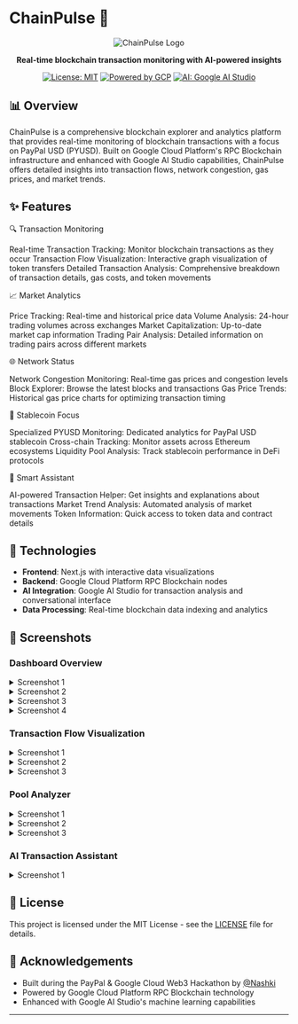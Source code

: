 # ChainPulse 🔄

<div align="center">

![ChainPulse Logo](https://github.com/user-attachments/assets/87d51d22-7b80-426e-b6fc-09ebddbfb49f)


**Real-time blockchain transaction monitoring with AI-powered insights**

[![License: MIT](https://img.shields.io/badge/License-MIT-yellow.svg)](https://opensource.org/licenses/MIT)
[![Powered by GCP](https://img.shields.io/badge/Powered%20by-GCP-4285F4?logo=google-cloud)](https://cloud.google.com/)
[![AI: Google AI Studio](https://img.shields.io/badge/AI-Google%20AI%20Studio-4285F4?logo=google)](https://ai.google.dev/)

</div>

## 📊 Overview

ChainPulse is a comprehensive blockchain explorer and analytics platform that provides real-time monitoring of blockchain transactions with a focus on PayPal USD (PYUSD). Built on Google Cloud Platform's RPC Blockchain infrastructure and enhanced with Google AI Studio capabilities, ChainPulse offers detailed insights into transaction flows, network congestion, gas prices, and market trends.

## ✨ Features

🔍 Transaction Monitoring

Real-time Transaction Tracking: Monitor blockchain transactions as they occur
Transaction Flow Visualization: Interactive graph visualization of token transfers
Detailed Transaction Analysis: Comprehensive breakdown of transaction details, gas costs, and token movements

📈 Market Analytics

Price Tracking: Real-time and historical price data
Volume Analysis: 24-hour trading volumes across exchanges
Market Capitalization: Up-to-date market cap information
Trading Pair Analysis: Detailed information on trading pairs across different markets

🌐 Network Status

Network Congestion Monitoring: Real-time gas prices and congestion levels
Block Explorer: Browse the latest blocks and transactions
Gas Price Trends: Historical gas price charts for optimizing transaction timing

💱 Stablecoin Focus

Specialized PYUSD Monitoring: Dedicated analytics for PayPal USD stablecoin
Cross-chain Tracking: Monitor assets across Ethereum ecosystems
Liquidity Pool Analysis: Track stablecoin performance in DeFi protocols

🤖 Smart Assistant

AI-powered Transaction Helper: Get insights and explanations about transactions
Market Trend Analysis: Automated analysis of market movements
Token Information: Quick access to token data and contract details

## 🔧 Technologies

- **Frontend**: Next.js with interactive data visualizations
- **Backend**: Google Cloud Platform RPC Blockchain nodes
- **AI Integration**: Google AI Studio for transaction analysis and conversational interface
- **Data Processing**: Real-time blockchain data indexing and analytics

## 📸 Screenshots

### Dashboard Overview
<details>
  <summary>Screenshot 1</summary>
  ![Dashboard Overview](https://github.com/user-attachments/assets/a0425234-c82e-4344-9df7-3350765693e9)
</details>
<details>
  <summary>Screenshot 2</summary>
  ![Dashboard Overview](https://github.com/user-attachments/assets/ffc551f0-394c-4e10-ae38-de3237d70189)
</details>
<details>
  <summary>Screenshot 3</summary>
  ![Dashboard Overview](https://github.com/user-attachments/assets/fd511fab-06bf-406a-86e1-9cb9171faaec)
</details>
<details>
  <summary>Screenshot 4</summary>
  ![Dashboard Overview](https://github.com/user-attachments/assets/922f551e-1a75-42bb-8b8c-72c215e98005)
</details>

### Transaction Flow Visualization
<details>
  <summary>Screenshot 1</summary>
  ![Transaction Flow](https://github.com/user-attachments/assets/cf26cb4f-d06a-4598-a85b-3d1ed3fef504)
</details>
<details>
  <summary>Screenshot 2</summary>
  ![Transaction Flow](https://github.com/user-attachments/assets/5ec1592d-a906-4abf-91f6-255c244eb108)
</details>
<details>
  <summary>Screenshot 3</summary>
  ![Transaction Flow](https://github.com/user-attachments/assets/2efcac62-15d6-4380-9b82-32b5838a21f8)
</details>

### Pool Analyzer
<details>
  <summary>Screenshot 1</summary>
  ![Pool Analyzer](https://github.com/user-attachments/assets/f1177aa0-c12a-4db8-9531-ce343be9911e)
</details>
<details>
  <summary>Screenshot 2</summary>
  ![Pool Analyzer](https://github.com/user-attachments/assets/806176a8-4cbc-4001-8eee-ffaec80d5413)
</details>
<details>
  <summary>Screenshot 3</summary>
  ![Pool Analyzer](https://github.com/user-attachments/assets/694cab82-9b37-43b8-a974-6af346711892)
</details>

### AI Transaction Assistant
<details>
  <summary>Screenshot 1</summary>
  ![AI Assistant]![AI1](https://github.com/user-attachments/assets/aca90343-98c6-4d4a-9af1-64dc82b661f0)
</details>


## 📄 License

This project is licensed under the MIT License - see the [LICENSE](LICENSE) file for details.

## 👏 Acknowledgements

- Built during the PayPal & Google Cloud Web3 Hackathon by [@Nashki](https://github.com/ikhsandadan)
- Powered by Google Cloud Platform RPC Blockchain technology
- Enhanced with Google AI Studio's machine learning capabilities

---

